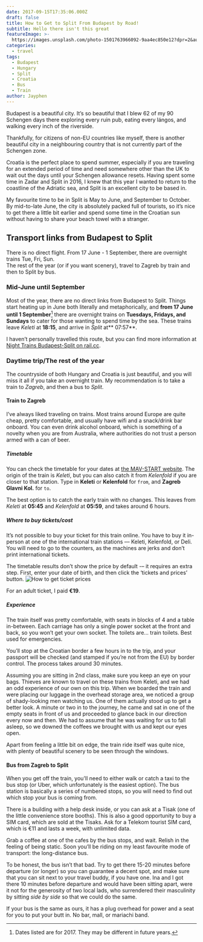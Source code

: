 ```yaml
---
date: 2017-09-15T17:35:06.000Z
draft: false
title: How to Get to Split From Budapest by Road!
subtitle: Hello there isn't this great
featureImage: >-
  https://images.unsplash.com/photo-1501763966092-9aa4ec850e12?dpr=2&auto=format&fit=crop&w=1199&h=674&q=80&cs=tinysrgb&crop=
categories:
  - travel
tags:
  - Budapest
  - Hungary
  - Split
  - Croatia
  - Bus
  - Train
author: Jayphen
---
```


Budapest is a beautiful city. It’s so beautiful that I blew 62 of my 90 Schengen days there exploring every ruin pub, eating every lángos, and walking every inch of the riverside.

Thankfully, for citizens of non-EU countries like myself, there is another beautiful city in a neighbouring country that is not currently part of the Schengen zone. 

<!--more-->

Croatia is the perfect place to spend summer, especially if you are traveling for an extended period of time and need somewhere other than the UK to wait out the days until your Schengen allowance resets. Having spent some time in Zadar and Split in 2016, I knew that this year I wanted to return to the coastline of the Adriatic sea, and Split is an excellent city to be based in.

My favourite time to be in Split is May to June, and September to October. By mid-to-late June, the city is absolutely packed full of tourists, so it’s nice to get there a little bit earlier and spend some time in the Croatian sun without having to share your beach towel with a stranger.

## Transport links from Budapest to Split
<div class="tldr">
There is no direct flight.
From 17 June - 1 September, there are overnight trains Tue, Fri, Sun.<br>
The rest of the year (or if you want scenery), travel to Zagreb by train and then to Split by bus.
</div>

### Mid-June until September
Most of the year, there are no direct links from Budapest to Split. Things start heating up in June both literally and metaphorically, and **from 17 June until 1 September**[^1] there are overnight trains on **Tuesdays, Fridays, and Sundays** to cater for those wanting to spend time by the sea. These trains leave _Keleti_ at **18:15**, and arrive in _Split_ at** 07:57**.

I haven’t personally travelled this route, but you can find more information at [Night Trains Budapest-Split on rail.cc](https://rail.cc/en/night-train/budapest-split-g1204/132 "Night Trains Budapest-Split on rail.cc").

### Daytime trip/The rest of the year 
The countryside of both Hungary and Croatia is just beautiful, and you will miss it all if you take an overnight train. My recommendation is to take a train to _Zagreb_, and then a bus to _Split_.

#### Train to Zagreb
I’ve always liked traveling on trains. Most trains around Europe are quite cheap,  pretty comfortable, and usually have wifi and a snack/drink bar onboard. You can even drink alcohol onboard, which is something of a novelty when you are from Australia, where authorities do not trust a person armed with a can of beer.

##### Timetable
You can check the timetable for your dates at [the MAV-START website](http://elvira.mav-start.hu/elvira.dll). 
The origin of the train is _Keleti_, but you can also catch it from _Kelenfold_ if you are closer to that station. Type in **Keleti** or **Kelenfold** for `from`, and **Zagreb Glavni Kol.** for `to`.

The best option is to catch the early train with no changes. This leaves from _Keleti_ at **05:45** and _Kelenfold_ at **05:59**, and takes around 6 hours.

##### Where to buy tickets/cost
It’s not possible to buy your ticket for this train online. You have to buy it in-person at one of the international train stations –– Keleti, Kelenfold, or Deli. You will need to go to the counters, as the machines are jerks and don’t print international tickets.

The timetable results don’t show the price by default -– it requires an extra step. First, enter your date of birth, and then click the ‘tickets and prices’ button.
![](DraggedImage.png "How to get ticket prices")

For an adult ticket, I paid **€19**.

##### Experience
The train itself was pretty comfortable, with seats in blocks of 4 and a table in-between. Each carriage has only a single power socket at the front and back, so you won’t get your own socket. The toilets are… train toilets. Best used for emergencies.

You’ll stop at the Croatian border a few hours in to the trip, and your passport will be checked (and stamped if you’re not from the EU) by border control. The process takes around 30 minutes.

Assuming you are sitting in 2nd class, make sure you keep an eye on your bags. Thieves are known to travel on these trains from Keleti, and we had an odd experience of our own on this trip. When we boarded the train and were placing our luggage in the overhead storage area, we noticed a group of shady-looking men watching us. One of them actually stood up to get a better look. A minute or two in to the journey, he came and sat in one of the empty seats in front of us and proceeded to glance back in our direction every now and then. We had to assume that he was waiting for us to fall asleep, so we downed the coffees we brought with us and kept our eyes open.

Apart from feeling a little bit on edge, the train ride itself was quite nice, with plenty of beautiful scenery to be seen through the windows. 

#### Bus from Zagreb to Split
When you get off the train, you'll need to either walk or catch a taxi to the bus stop (or Uber, which unfortunately is the easiest option). The bus station is basically a series of numbered stops, so you will need to find out which stop your bus is coming from.

There is a building with a help desk inside, or you can ask at a Tisak (one of the little convenience store booths). This is also a good opportunity to buy a SIM card, which are sold at the Tisaks. Ask for a Telekom tourist SIM card, which is €11 and lasts a week, with unlimited data.

Grab a coffee at one of the cafes by the bus stops, and wait. Relish in the feeling of being static. Soon you’ll be riding on my least favourite mode of transport: the long-distance bus.

To be honest, the bus isn’t that bad. Try to get there 15-20 minutes before departure (or longer) so you can guarantee a decent spot, and make sure that you can sit next to your travel buddy, if you have one. Ina and I got there 10 minutes before departure and would have been sitting apart, were it not for the generosity of two local lads, who surrendered their masculinity by sitting *side by side* so that we could do the same.

If your bus is the same as ours, it has a plug overhead for power and a seat for you to put your butt in. No bar, mall, or mariachi band.


[^1]:	Dates listed are for 2017. They may be different in future years.
